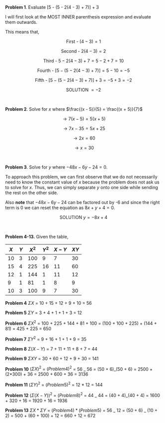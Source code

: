 **Problem 1**. Evaluate [5 - (5 - 2(4 - 3) + 7)] + 3

I will first look at the MOST INNER parenthesis expression and evaluate them outwards.

This means that,

$$
    \text {First - } (4-3) = 1
$$

$$
    \text {Second - } 2(4-3) = 2
$$

$$
    \text {Third - } 5 - 2(4-3) + 7 = 5 - 2 + 7 = 10
$$

$$
    \text {Fourth - } [5 - (5 - 2(4-3) + 7)] = 5 - 10 = -5
$$

$$
    \text {Fifth - } [5 - (5 - 2(4-3) + 7)] + 3 = -5 + 3 = -2
$$

$$
    \text {SOLUTION } = -2
$$

<br />

**Problem 2**. Solve for $x$ where $\frac{(x - 5)}{5} = \frac{(x + 5)}{7}$

$$
 \rightarrow   7(x - 5) = 5(x + 5)
$$

$$
\rightarrow 7x - 35 = 5x + 25
$$

$$
\rightarrow 2x = 60
$$

$$
\rightarrow x = 30
$$

<br />

**Problem 3**. Solve for $y$ where $-48x - 6y - 24 = 0$.

To approach this problem, we can first observe that we do not necessarily need to know the constant value of $x$ because the problem does not ask us to solve for $x$. Thus, we can simply separate $y$ onto one side while sending the rest on the other side.

Also **note** that $-48x - 6y - 24$ can be factored out by -6 and since the right term is 0 we can reset the equation as $8x + y + 4 = 0$.

$$
   \text{SOLUTION } y = -8x + 4
$$

<br />

**Problem 4-13.** Given the table,

| $X$ | $Y$ | $X^2$ | $Y^2$ | $X-Y$ | $XY$ |
| --- | --- | ----- | ----- | ----- | ---- |
| 10  | 3   | 100   | 9     | 7     | 30   |
| 15  | 4   | 225   | 16    | 11    | 60   |
| 12  | 1   | 144   | 1     | 11    | 12   |
| 9   | 1   | 81    | 1     | 8     | 9    |
| 10  | 3   | 100   | 9     | 7     | 30   |

**Problem 4** $\Sigma X$ = 10 + 15 + 12 + 9 + 10 = 56

**Problem 5** $\Sigma Y$ = 3 + 4 + 1 + 1 + 3 = 12

**Problem 6** $\Sigma X^2$ = 100 + 225 + 144 + 81 + 100 = (100 + 100 + 225) + (144 + 81) = 425 + 225 = 650

**Problem 7** $\Sigma Y^2$ = 9 + 16 + 1 + 1 + 9 = 35

**Problem 8** $\Sigma (X - Y)$ = 7 + 11 + 11 + 8 + 7 = 44

**Problem 9** $\Sigma XY$ = 30 + 60 + 12 + 9 + 30 = 141

**Problem 10** $(\Sigma X)^2$ = $(Problem 4)^2$ = 56 _ 56 = (50 + 6)_(50 + 6) = 2500 + (2\*300) + 36 = 2500 + 600 + 36 = 3136

**Problem 11** $(\Sigma Y)^2$ = $(Problem 5)^2$ = 12 \* 12 = 144

**Problem 12** $(\Sigma (X-Y))^2$ = $(Problem 8)^2$ = 44 _ 44 = (40 + 4)_(40 + 4) = 1600 + 320 + 16 = 1920 + 16 = 1936

**Problem 13** $\Sigma X *\Sigma Y$ = $(Problem4) * (Problem5)$ = 56 _ 12 = (50 + 6) _ (10 + 2) = 500 + (60 + 100) + 12 = 660 + 12 = 672
